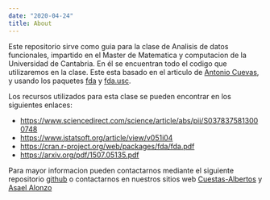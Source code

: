 ```yaml
---
date: "2020-04-24"
title: About
---
```



Este repositorio sirve como guia para la clase de Analisis de datos funcionales, impartido en el Master de Matematica y computacion de la Universidad de Cantabria. En él se encuentran todo el codigo que utilizaremos en la clase. Este esta basado en el articulo de [Antonio Cuevas](https://www.sciencedirect.com/science/article/abs/pii/S0378375813000748), y usando los paquetes [fda](https://cran.r-project.org/web/packages/fda/index.html) y [fda.usc](https://www.jstatsoft.org/article/view/v051i04).

Los recursos utilizados para esta clase se pueden encontrar en los siguientes enlaces:

* https://www.sciencedirect.com/science/article/abs/pii/S0378375813000748
* https://www.jstatsoft.org/article/view/v051i04
* https://cran.r-project.org/web/packages/fda/fda.pdf
* https://arxiv.org/pdf/1507.05135.pdf


Para mayor informacion pueden contactarnos mediante el siguiente repositorio [github](https://github.com/asael697) o contactarnos en nuestros sitios web [Cuestas-Albertos](https://personales.unican.es/cuestaj/) y [Asael Alonzo](https://statsla.netlify.app/)

